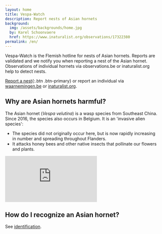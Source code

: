 ```yaml
---
layout: home
title: Vespa-Watch
description: Report nests of Asian hornets
background:
  img: /assets/backgrounds/home.jpg
  by: Karel Schoonvaere
  href: https://www.inaturalist.org/observations/17322380
permalink: /en/
---
```


Vespa-Watch is the Flemish hotline for nests of Asian hornets. Reports are validated and we notify you when reporting a nest of the Asian hornet. Observations of individual hornets via observations.be or inaturalist.org help to detect nests.

[Report a nest](/en/report-nest/){:.btn .btn-primary} or report an individual via [waarnemingen.be](https://waarnemingen.be/species/8807/) or [inaturalist.org](https://www.inaturalist.org/observations/upload).

## Why are Asian hornets harmful?

The Asian hornet (_Vespa velutina_) is a wasp species from Southeast China. Since 2016, the species also occurs in Belgium. It is an 'invasive alien species':

- The species did not originally occur here, but is now rapidly increasing in number and spreading throughout Flanders.
- It attacks honey bees and other native insects that pollinate our flowers and plants.

<div class="ratio ratio-16x9">
  <iframe frameborder="0" src="https://player.vimeo.com/video/730964068?h=3f1ee4ca53" allowfullscreen></iframe>
</div>

## How do I recognize an Asian hornet?

See [identification](/en/identification/).
